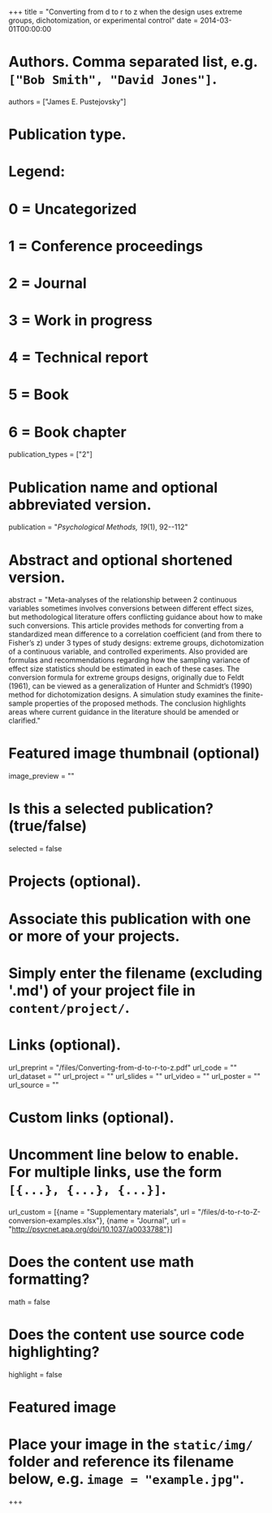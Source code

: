 +++
title = "Converting from d to r to z when the design uses extreme groups, dichotomization, or experimental control"
date = 2014-03-01T00:00:00

# Authors. Comma separated list, e.g. `["Bob Smith", "David Jones"]`.
authors = ["James E. Pustejovsky"]

# Publication type.
# Legend:
# 0 = Uncategorized
# 1 = Conference proceedings
# 2 = Journal
# 3 = Work in progress
# 4 = Technical report
# 5 = Book
# 6 = Book chapter
publication_types = ["2"]

# Publication name and optional abbreviated version.
publication = "_Psychological Methods, 19_(1), 92--112"

# Abstract and optional shortened version.
abstract = "Meta-analyses of the relationship between 2 continuous variables sometimes involves conversions between different effect sizes, but methodological literature offers conflicting guidance about how to make such conversions. This article provides methods for converting from a standardized mean difference to a correlation coefficient (and from there to Fisher’s z) under 3 types of study designs: extreme groups, dichotomization of a continuous variable, and controlled experiments. Also provided are formulas and recommendations regarding how the sampling variance of effect size statistics should be estimated in each of these cases. The conversion formula for extreme groups designs, originally due to Feldt (1961), can be viewed as a generalization of Hunter and Schmidt’s (1990) method for dichotomization designs. A simulation study examines the finite-sample properties of the proposed methods. The conclusion highlights areas where current guidance in the literature should be amended or clarified."

# Featured image thumbnail (optional)
image_preview = ""

# Is this a selected publication? (true/false)
selected = false

# Projects (optional).
#   Associate this publication with one or more of your projects.
#   Simply enter the filename (excluding '.md') of your project file in `content/project/`.

# Links (optional).
url_preprint = "/files/Converting-from-d-to-r-to-z.pdf"
url_code = ""
url_dataset = ""
url_project = ""
url_slides = ""
url_video = ""
url_poster = ""
url_source = ""

# Custom links (optional).
#   Uncomment line below to enable. For multiple links, use the form `[{...}, {...}, {...}]`.
url_custom = [{name = "Supplementary materials", url = "/files/d-to-r-to-Z-conversion-examples.xlsx"}, {name = "Journal", url = "http://psycnet.apa.org/doi/10.1037/a0033788"}]

# Does the content use math formatting?
math = false

# Does the content use source code highlighting?
highlight = false

# Featured image
# Place your image in the `static/img/` folder and reference its filename below, e.g. `image = "example.jpg"`.

+++
